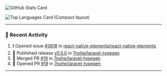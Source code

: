 ![GitHub Stats Card](https://github-readme-stats.vercel.app/api?username=7nohe&count_private=true&theme=react)

![Top Languages Card (Compact layout)](https://github-readme-stats.vercel.app/api/top-langs/?username=7nohe&layout=compact&theme=react)

---

### :koala: Recent Activity

<!--START_SECTION:activity-->
1. ❗ Opened issue [#3818](https://github.com/react-native-elements/react-native-elements/issues/3818) in [react-native-elements/react-native-elements](https://github.com/react-native-elements/react-native-elements)
2. 🚀 Published release [v0.5.0](https://github.com/7nohe/laravel-typegen/releases/tag/v0.5.0) in [7nohe/laravel-typegen](https://github.com/7nohe/laravel-typegen)
3. 🎉 Merged PR [#19](https://github.com/7nohe/laravel-typegen/pull/19) in [7nohe/laravel-typegen](https://github.com/7nohe/laravel-typegen)
4. 💪 Opened PR [#19](https://github.com/7nohe/laravel-typegen/pull/19) in [7nohe/laravel-typegen](https://github.com/7nohe/laravel-typegen)
<!--END_SECTION:activity-->

---
